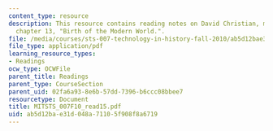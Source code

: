 ```yaml
---
content_type: resource
description: This resource contains reading notes on David Christian, maps of time,
  chapter 13, "Birth of the Modern World.".
file: /media/courses/sts-007-technology-in-history-fall-2010/ab5d12bae31d048a71105f908f8a6719_MITSTS_007F10_read15.pdf
file_type: application/pdf
learning_resource_types:
- Readings
ocw_type: OCWFile
parent_title: Readings
parent_type: CourseSection
parent_uid: 02fa6a93-8e6b-57dd-7396-b6ccc08bbee7
resourcetype: Document
title: MITSTS_007F10_read15.pdf
uid: ab5d12ba-e31d-048a-7110-5f908f8a6719
---
```

